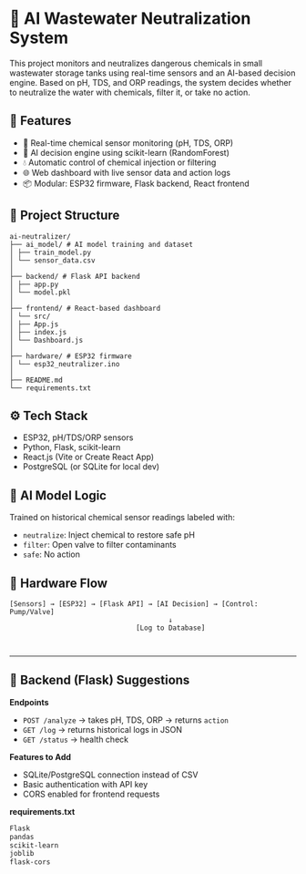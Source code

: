 # 🌊 AI Wastewater Neutralization System

This project monitors and neutralizes dangerous chemicals in small wastewater storage tanks using real-time sensors and an AI-based decision engine. Based on pH, TDS, and ORP readings, the system decides whether to neutralize the water with chemicals, filter it, or take no action.

## 🚀 Features

- 📡 Real-time chemical sensor monitoring (pH, TDS, ORP)
- 🧠 AI decision engine using scikit-learn (RandomForest)
- 💧 Automatic control of chemical injection or filtering
- 🌐 Web dashboard with live sensor data and action logs
- 📦 Modular: ESP32 firmware, Flask backend, React frontend

## 🧱 Project Structure
```plaintext
ai-neutralizer/
├── ai_model/ # AI model training and dataset
│ ├── train_model.py
│ └── sensor_data.csv
│
├── backend/ # Flask API backend
│ ├── app.py
│ └── model.pkl
│
├── frontend/ # React-based dashboard
│ └── src/
│ ├── App.js
│ ├── index.js
│ └── Dashboard.js
│
├── hardware/ # ESP32 firmware
│ └── esp32_neutralizer.ino
│
├── README.md
└── requirements.txt

```

## ⚙️ Tech Stack

- ESP32, pH/TDS/ORP sensors
- Python, Flask, scikit-learn
- React.js (Vite or Create React App)
- PostgreSQL (or SQLite for local dev)

## 🧪 AI Model Logic

Trained on historical chemical sensor readings labeled with:
- `neutralize`: Inject chemical to restore safe pH
- `filter`: Open valve to filter contaminants
- `safe`: No action

## 🔌 Hardware Flow

```text
[Sensors] → [ESP32] → [Flask API] → [AI Decision] → [Control: Pump/Valve]
                                       ↓
                               [Log to Database]



```
---
## 🔧 Backend (Flask) Suggestions

**Endpoints**
- `POST /analyze` → takes pH, TDS, ORP → returns `action`
- `GET /log` → returns historical logs in JSON
- `GET /status` → health check

**Features to Add**
- SQLite/PostgreSQL connection instead of CSV
- Basic authentication with API key
- CORS enabled for frontend requests

**requirements.txt**
```txt
Flask
pandas
scikit-learn
joblib
flask-cors



